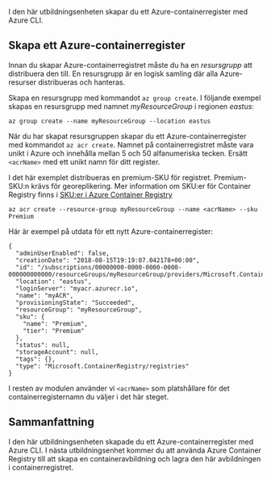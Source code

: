 I den här utbildningsenheten skapar du ett Azure-containerregister med Azure CLI.

## <a name="create-an-azure-container-registry"></a>Skapa ett Azure-containerregister

Innan du skapar Azure-containerregistret måste du ha en *resursgrupp* att distribuera den till. En resursgrupp är en logisk samling där alla Azure-resurser distribueras och hanteras.

Skapa en resursgrupp med kommandot `az group create`. I följande exempel skapas en resursgrupp med namnet *myResourceGroup* i regionen *eastus*:

```azurecli
az group create --name myResourceGroup --location eastus
```

När du har skapat resursgruppen skapar du ett Azure-containerregister med kommandot `az acr create`. Namnet på containerregistret måste vara unikt i Azure och innehålla mellan 5 och 50 alfanumeriska tecken. Ersätt `<acrName>` med ett unikt namn för ditt register.

I det här exemplet distribueras en premium-SKU för registret. Premium-SKU:n krävs för georeplikering. Mer information om SKU:er för Container Registry finns i [SKU:er i Azure Container Registry](https://docs.microsoft.com/en-us/azure/container-registry/container-registry-skus)

```azurecli
az acr create --resource-group myResourceGroup --name <acrName> --sku Premium
```

Här är exempel på utdata för ett nytt Azure-containerregister:

```console
{
  "adminUserEnabled": false,
  "creationDate": "2018-08-15T19:19:07.042178+00:00",
  "id": "/subscriptions/00000000-0000-0000-0000-000000000000/resourceGroups/myResourceGroup/providers/Microsoft.ContainerRegistry/registries/myACR0007",
  "location": "eastus",
  "loginServer": "myacr.azurecr.io",
  "name": "myACR",
  "provisioningState": "Succeeded",
  "resourceGroup": "myResourceGroup",
  "sku": {
    "name": "Premium",
    "tier": "Premium"
  },
  "status": null,
  "storageAccount": null,
  "tags": {},
  "type": "Microsoft.ContainerRegistry/registries"
}
```

I resten av modulen använder vi `<acrName>` som platshållare för det containerregisternamn du väljer i det här steget.

## <a name="summary"></a>Sammanfattning

I den här utbildningsenheten skapade du ett Azure-containerregister med Azure CLI. I nästa utbildningsenhet kommer du att använda Azure Container Registry till att skapa en containeravbildning och lagra den här avbildningen i containerregistret.